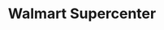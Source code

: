 ---
title: "Walmart Supercenter"
url: /murfreesboro/walmart-supercenter-old-fort-parkway/
shop: supermarket
---